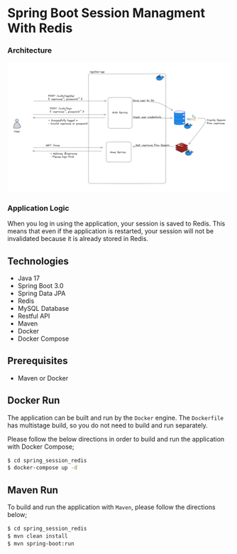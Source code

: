 # Spring Boot Session Managment With Redis

### Architecture
![Architecture](assets/architecture.png)

### Application Logic
When you log in using the application, your session is saved to Redis. This means that even if the application is restarted, your session will not be invalidated because it is already stored in Redis.

## Technologies
- Java 17
- Spring Boot 3.0
- Spring Data JPA
- Redis
- MySQL Database
- Restful API
- Maven
- Docker
- Docker Compose

## Prerequisites
- Maven or Docker

## Docker Run
The application can be built and run by the `Docker` engine. The `Dockerfile` has multistage build, so you do not need to build and run separately.

Please follow the below directions in order to build and run the application with Docker Compose;

```sh
$ cd spring_session_redis
$ docker-compose up -d
```

## Maven Run
To build and run the application with `Maven`, please follow the directions below;

```sh
$ cd spring_session_redis
$ mvn clean install
$ mvn spring-boot:run
```